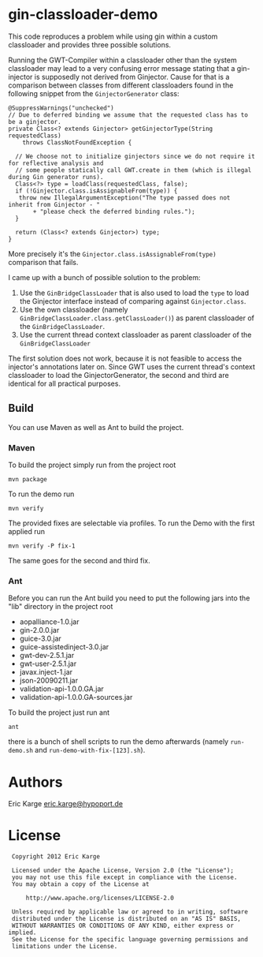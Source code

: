 # gin-classloader-demo

This code reproduces a problem while using gin within a custom classloader
and provides three possible solutions.

Running the GWT-Compiler within a classloader other than the system classloader may lead
to a very confusing error message stating that a gin-injector is supposedly not derived
from Ginjector. Cause for that is a comparison between classes from different classloaders
found in the following snippet from the `GinjectorGenerator` class:

    @SuppressWarnings("unchecked")
    // Due to deferred binding we assume that the requested class has to be a ginjector.
    private Class<? extends Ginjector> getGinjectorType(String requestedClass)
        throws ClassNotFoundException {

      // We choose not to initialize ginjectors since we do not require it for reflective analysis and
      // some people statically call GWT.create in them (which is illegal during Gin generator runs).
      Class<?> type = loadClass(requestedClass, false);
      if (!Ginjector.class.isAssignableFrom(type)) {
       throw new IllegalArgumentException("The type passed does not inherit from Ginjector - "
           + "please check the deferred binding rules.");
      }
    
      return (Class<? extends Ginjector>) type;
    }

More precisely it's the `Ginjector.class.isAssignableFrom(type)` comparison that fails.

I came up with a bunch of possible solution to the problem:

 1. Use the `GinBridgeClassLoader` that is also used to load the `type` to load the Ginjector interface
    instead of comparing against `Ginjector.class`.
 2. Use the own classloader (namely `GinBridgeClassLoader.class.getClassLoader()`) as
    parent classloader of the `GinBridgeClassLoader`.
 3. Use the current thread context classloader as parent classloader of the `GinBridgeClassLoader`

The first solution does not work, because it is not feasible to access the injector's annotations later on.
Since GWT uses the current thread's context classloader to load the GinjectorGenerator, the second and third
are identical for all practical purposes.


## Build

You can use Maven as well as Ant to build the project.


### Maven

To build the project simply run from the project root

    mvn package

To run the demo run

    mvn verify

The provided fixes are selectable via profiles. To run the Demo with the first applied run

    mvn verify -P fix-1

The same goes for the second and third fix.


### Ant

Before you can run the Ant build you need to put the following jars into the "lib" directory in the project root

 * aopalliance-1.0.jar
 * gin-2.0.0.jar
 * guice-3.0.jar
 * guice-assistedinject-3.0.jar
 * gwt-dev-2.5.1.jar
 * gwt-user-2.5.1.jar
 * javax.inject-1.jar
 * json-20090211.jar
 * validation-api-1.0.0.GA.jar
 * validation-api-1.0.0.GA-sources.jar

To build the project just run ant

    ant

there is a bunch of shell scripts to run the demo afterwards (namely `run-demo.sh` and `run-demo-with-fix-[123].sh`).

# Authors

Eric Karge <eric.karge@hypoport.de>


# License
     Copyright 2012 Eric Karge

     Licensed under the Apache License, Version 2.0 (the "License");
     you may not use this file except in compliance with the License.
     You may obtain a copy of the License at

         http://www.apache.org/licenses/LICENSE-2.0

     Unless required by applicable law or agreed to in writing, software
     distributed under the License is distributed on an "AS IS" BASIS,
     WITHOUT WARRANTIES OR CONDITIONS OF ANY KIND, either express or implied.
     See the License for the specific language governing permissions and
     limitations under the License.
